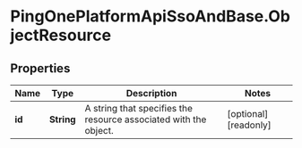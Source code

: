 # PingOnePlatformApiSsoAndBase.ObjectResource

## Properties

Name | Type | Description | Notes
------------ | ------------- | ------------- | -------------
**id** | **String** | A string that specifies the resource associated with the object. | [optional] [readonly] 


